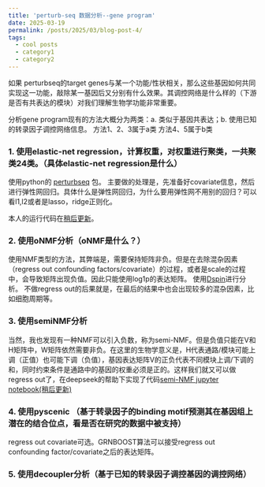 ```yaml
---
title: 'perturb-seq 数据分析--gene program'
date: 2025-03-19
permalink: /posts/2025/03/blog-post-4/
tags:
  - cool posts
  - category1
  - category2
---
```


如果 perturbseq的target genes与某一个功能/性状相关，那么这些基因如何共同实现这一功能，敲除某一基因后又分别有什么效果。其调控网络是什么样的（下游是否有共表达的模块）对我们理解生物学功能非常重要。

分析gene program现有的方法大概分为两类：a. 类似于基因共表达；b. 使用已知的转录因子调控网络信息。
方法1、2、3属于a类
方法4、5属于b类


### 1. 使用elastic-net regression，计算权重，对权重进行聚类，一共聚类24类。（具体elastic-net regression是什么）
使用python的 [perturbseq](https://github.com/klarman-cell-observatory/perturbseq) 包。
主要做的处理是，先准备好covariate信息，然后进行弹性网回归。具体什么是弹性网回归，为什么要用弹性网不用别的回归？可以看l1,l2或者是lasso，ridge正则化。

本人的运行代码在[稍后更新]()。

### 2. 使用oNMF分析（oNMF是什么？）
使用NMF类型的方法，其弊端是，需要保持矩阵非负。但是在去除混杂因素（regress out confounding factors/covariate）的过程，或者是scale的过程中，会导致矩阵出现负值。因此只能使用log1p的表达矩阵。
使用[Dspin](https://github.com/JialongJiang/DSPIN)进行分析。
不做regress out的后果就是，在最后的结果中也会出现较多的混杂因素，比如细胞周期等。


### 3. 使用semiNMF分析
当然，我也发现有一种NMF可以引入负数，称为semi-NMF。但是负值只能在V和H矩阵中，W矩阵依然需要非负。在这里的生物学意义是，H代表通路/模块可能上调（正值）也可能下调（负值），基因表达矩阵V的正负代表不同模块上调/下调的和，同时约束条件是通路中的基因的权重必须是正的。这样我们就又可以做regress out了，在deepseek的帮助下实现了代码[semi-NMF jupyter notebook(稍后更新)]()


### 4. 使用pyscenic （基于转录因子的binding motif预测其在基因组上潜在的结合位点，看是否在研究的数据中被支持）
regress out covariate可选。GRNBOOST算法可以接受regress out confounding factor/covariate之后的表达矩阵。


### 5. 使用decoupler分析（基于已知的转录因子调控基因的调控网络）

